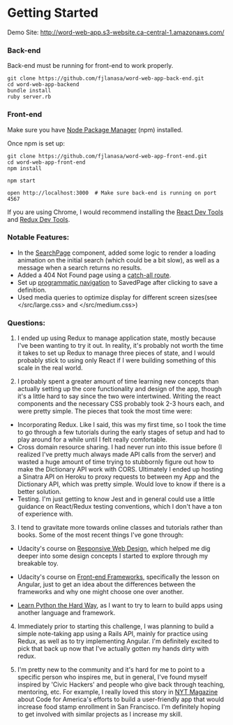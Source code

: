 # Getting Started

Demo Site: http://word-web-app.s3-website.ca-central-1.amazonaws.com/

### Back-end

Back-end must be running for front-end to work properly.

```
git clone https://github.com/fjlanasa/word-web-app-back-end.git
cd word-web-app-backend
bundle install
ruby server.rb
```

### Front-end

Make sure you have [Node Package Manager](https://www.npmjs.com/) (npm) installed.

Once npm is set up:

```
git clone https://github.com/fjlanasa/word-web-app-front-end.git
cd word-web-app-front-end
npm install

npm start

open http://localhost:3000  # Make sure back-end is running on port 4567
```

If you are using Chrome, I would recommend installing the [React Dev Tools](https://chrome.google.com/webstore/detail/react-developer-tools/fmkadmapgofadopljbjfkapdkoienihi?hl=en) and [Redux Dev Tools](https://www.google.com/url?sa=t&rct=j&q=&esrc=s&source=web&cd=1&cad=rja&uact=8&ved=0ahUKEwi2gLnI_vHQAhXGbxQKHVSMDZ0QFggaMAA&url=https%3A%2F%2Fchrome.google.com%2Fwebstore%2Fdetail%2Fredux-devtools%2Flmhkpmbekcpmknklioeibfkpmmfibljd%3Fhl%3Den&usg=AFQjCNFg4ldS78uapjCGBaNjL9NvIwZGhg&sig2=BXqmjtkDSQMK4Fr_HggYPg&bvm=bv.141320020,d.cGc).

### Notable Features:
  * In the [SearchPage](/src/components/SearchPage.jsx) component, added some logic to render a loading animation on the initial search (which could be a bit slow), as well as a message when a search returns no results.
  * Added a 404 Not Found page using a [catch-all route](/src/index.js).
  * Set up [programmatic navigation](/src/components/SearchResult.jsx) to SavedPage after clicking to save a definition.
  * Used media queries to optimize display for different screen sizes(see </src/large.css> and </src/medium.css>)

### Questions:
1. I ended up using Redux to manage application state, mostly because I've been wanting to try it out. In reality, it's probably not worth the time it takes to set up Redux to manage three pieces of state, and I would probably stick to using only React if I were building something of this scale in the real world.

2. I probably spent a greater amount of time learning new concepts than actually setting up the core functionality and design of the app, though it's a little hard to say since the two were intertwined. Writing the react components and the necessary CSS probably took 2-3 hours each, and were pretty simple. The pieces that took the most time were:
  * Incorporating Redux. Like I said, this was my first time, so I took the time to go through a few tutorials during the early stages of setup and had to play around for a while until I felt really comfortable.
  * Cross domain resource sharing. I had never run into this issue before (I realized I've pretty much always made API calls from the server) and wasted a huge amount of time trying to stubbornly figure out how to make the Dictionary API work with CORS. Ultimately I ended up hosting a Sinatra API on Heroku to proxy requests to between my App and the Dictionary API, which was pretty simple. Would love to know if there is a better solution.
  * Testing. I'm just getting to know Jest and in general could use a little guidance on React/Redux testing conventions, which I don't have a ton of experience with.

3. I tend to gravitate more towards online classes and tutorials rather than books. Some of the most recent things I've gone through:
  * Udacity's course on [Responsive Web Design](https://www.udacity.com/course/responsive-web-design-fundamentals--ud893), which helped me dig deeper into some design concepts I started to explore through my breakable toy.

  * Udacity's course on [Front-end Frameworks](https://www.udacity.com/course/front-end-frameworks--ud894), specifically the lesson on Angular, just to get an idea about the differences between the frameworks and why one might choose one over another.

  * [Learn Python the Hard Way](https://learnpythonthehardway.org/book/), as I want to try to learn to build apps using another language and framework.

4. Immediately prior to starting this challenge, I was planning to build a simple note-taking app using a Rails API, mainly for practice using Redux, as well as to try implementing Angular. I'm definitely excited to pick that back up now that I've actually gotten my hands dirty with redux.

5. I'm pretty new to the community and it's hard for me to point to a specific person who inspires me, but in general, I've found myself inspired by 'Civic Hackers' and people who give back through teaching, mentoring, etc. For example, I really loved this story in [NYT Magazine](http://www.nytimes.com/interactive/2016/11/13/magazine/design-issue-code-for-america.html?_r=0) about Code for America's efforts to build a user-friendly app that would increase food stamp enrollment in San Francisco. I'm definitely hoping to get involved with similar projects as I increase my skill.
